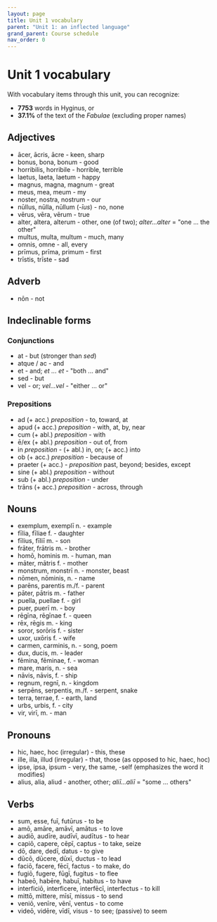 ```yaml
---
layout: page
title: Unit 1 vocabulary
parent: "Unit 1: an inflected language"
grand_parent: Course schedule
nav_order: 0
---
```


# Unit 1 vocabulary

With vocabulary items through this unit, you can recognize:

- **7753** words in Hyginus, or
- **37.1%** of the text of the *Fabulae* (excluding proper names)

## Adjectives

- ācer, ācris, ācre - keen, sharp
- bonus, bona, bonum - good
- horribilis, horribile - horrible, terrible
- laetus, laeta, laetum - happy
- magnus, magna, magnum - great
- meus, mea, meum - my
- noster, nostra, nostrum - our
- nūllus, nūlla, nūllum (*-īus*) - no, none
- vērus, vēra, vērum - true
- alter, altera, alterum - other, one (of two); *alter...alter* = "one ... the other"
- multus, multa, multum - much, many
- omnis, omne - all, every
- prīmus, prīma, primum - first
- trīstis, trīste - sad

## Adverb

- nōn - not


## Indeclinable forms


### Conjunctions

- at - but (stronger than *sed*)
- atque / ac - and
- et - and; *et ... et* - "both ... and"
- sed - but
- vel - or; *vel...vel* - "either ... or"


### Prepositions

- ad (+ acc.)  *preposition*  - to, toward, at
- apud (+ acc.) *preposition* - with, at, by, near
- cum (+ abl.) *preposition* - with
- ē/ex (+ abl.) *preposition* - out of, from
- in *preposition* - (+ abl.) in, on;  (+ acc.)  into
- ob (+ acc.) *preposition* - because of
- praeter (+ acc.) - *preposition* past, beyond; besides, except
- sine (+ abl.) *preposition* - without
- sub (+ abl.) *preposition* - under
- trāns (+ acc.) *preposition* - across, through


## Nouns

- exemplum, exemplī n. - example
- fīlia, fīliae f. - daughter
- fīlius, fīliī m. - son
- frāter, frātris m. - brother
- homō, hominis m. - human, man
- māter, mātris f. - mother
- monstrum, monstrī n. - monster, beast
- nōmen, nōminis, n. - name
- parēns, parentis m./f. - parent
- pāter, pātris m. - father
- puella, puellae f. - girl
- puer, puerī m. - boy
- rēgīna, rēgīnae f. - queen
- rēx, rēgis m. - king
- soror, sorōris f. - sister
- uxor, uxōris f. - wife
- carmen, carminis, n. - song, poem
- dux, ducis, m. - leader
- fēmina, fēminae, f. - woman
- mare, maris, n. - sea
- nāvis, nāvis, f. - ship
- regnum, regnī, n. - kingdom
- serpēns, serpentis, m./f. - serpent, snake
- terra, terrae, f. - earth, land
- urbs, urbis, f. - city
- vir, virī, m. - man



## Pronouns

- hic, haec, hoc (irregular) - this, these
- ille, illa, illud (irregular) - that, those (as opposed to hic, haec, hoc)
- ipse, ipsa, ipsum - very, the same, -self (emphasizes the word it modifies)
- alius, alia, aliud - another, other; *aliī...aliī* = "some ... others"



## Verbs

- sum, esse, fuī, futūrus - to be
- amō, amāre, amāvī, amātus - to love
- audiō, audīre, audīvī, audītus - to hear
- capiō, capere, cēpī, captus - to take, seize
- dō, dare, dedī, datus - to give
- dūcō, dūcere, dūxī, ductus - to lead
- faciō, facere, fēcī, factus - to make, do
- fugiō, fugere, fūgī, fugitus - to flee
- habeō, habēre, habuī, habitus - to have
- interficiō, interficere, interfēcī, interfectus - to kill
- mittō, mittere, mīsī, missus - to send
- veniō, venīre, vēnī, ventus - to come
- videō, vidēre, vīdī, visus - to see; (passive) to seem

